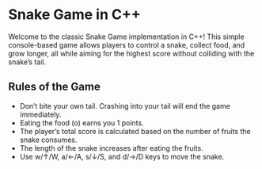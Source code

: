 # Snake Game in C++
Welcome to the classic Snake Game implementation in C++! This simple console-based game allows players to control a snake, collect food, and grow longer, all while aiming for the highest score without colliding with the snake’s tail.

## Rules of the Game
- Don’t  bite your own tail. Crashing into your tail will end the game immediately.
- Eating the food (o) earns you 1 points.
- The player’s total score is calculated based on the number of fruits the snake consumes.
- The length of the snake increases after eating the fruits.
- Use w/↑/W, a/←/A, s/↓/S, and d/→/D keys to move the snake.
